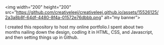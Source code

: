 <p align=”center”>

<img width=”200" height=”200" src=”https://github.com/creativeleej/creativeleej.github.io/assets/15526125/2a3a8b8f-64df-4480-8f4a-01572e76dbbb.png" alt=”my banner”>

</p>

<p> I created this repository to host my online portfolio.I spent about two months nailing down the design, codling it in HTML, CSS, and Javascript, and then setting things up in Github.    
</p>